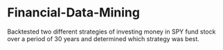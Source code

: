 # Financial-Data-Mining
Backtested two different strategies of investing money in SPY fund stock over a period of 30 years and determined which strategy was best.
